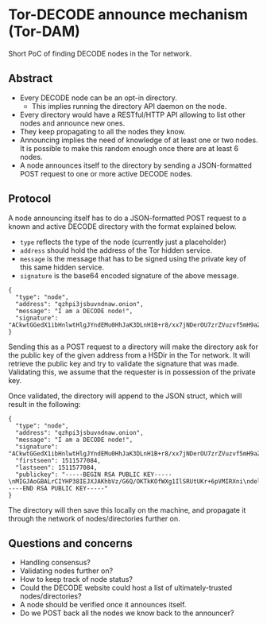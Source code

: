 Tor-DECODE announce mechanism (Tor-DAM)
=======================================

Short PoC of finding DECODE nodes in the Tor network.


Abstract
--------

* Every DECODE node can be an opt-in directory.
  * This implies running the directory API daemon on the node.
* Every directory would have a RESTful/HTTP API allowing to list other
  nodes and announce new ones.
* They keep propagating to all the nodes they know.
* Announcing implies the need of knowledge of at least one or two nodes.
  It is possible to make this random enough once there are at least 6
  nodes.
* A node announces itself to the directory by sending a JSON-formatted
  POST request to one or more active DECODE nodes.


Protocol
--------

A node announcing itself has to do a JSON-formatted POST request to a
known and active DECODE directory with the format explained below.
* `type` reflects the type of the node (currently just a placeholder)
* `address` should hold the address of the Tor hidden service.
* `message` is the message that has to be signed using the private key
  of this same hidden service.
* `signature` is the base64 encoded signature of the above message.


```
{
  "type": "node",
  "address": "qzhpi3jsbuvndnaw.onion",
  "message": "I am a DECODE node!",
  "signature": "ACkwtGGedX1ibHnlwtHlgJYndEMu0HhJaK3DLnH1B+r8/xx7jNDerOU7zrZVuzvf5mH9aZyHAOSHleaD52CsbT3lZrsrVWh4sVsJCD9VbEKuuPV/hx+T8f385V5dv2nDvBtJP32eQhwAxKz8YQvBjQOX8Y/o13vq+bxnxLd1j7g="
}
```

Sending this as a POST request to a directory will make the directory
ask for the public key of the given address from a HSDir in the Tor
network. It will retrieve the public key and try to validate the
signature that was made. Validating this, we assume that the requester
is in possession of the private key.

Once validated, the directory will append to the JSON struct, which will
result in the following:


```
{
  "type": "node",
  "address": "qzhpi3jsbuvndnaw.onion",
  "message": "I am a DECODE node!",
  "signature": "ACkwtGGedX1ibHnlwtHlgJYndEMu0HhJaK3DLnH1B+r8/xx7jNDerOU7zrZVuzvf5mH9aZyHAOSHleaD52CsbT3lZrsrVWh4sVsJCD9VbEKuuPV/hx+T8f385V5dv2nDvBtJP32eQhwAxKz8YQvBjQOX8Y/o13vq+bxnxLd1j7g=",
  "firstseen": 1511577084,
  "lastseen": 1511577084,
  "publickey": "-----BEGIN RSA PUBLIC KEY-----\nMIGJAoGBALrCIYHP38IEJXJAKhbVz/G6Q/OKTkKOfWXg1IlSRUtUKr+6pVMIRXni\ndeluaVRyCPkHA1g2o/MTHxVAgZspbUkTMYGrUYV0TOdcsbD29tPTXCmy5ZxyjsvO\nd7b3dxadT+9621q2H8/XYvHGWYZnnvyZgndjFsI/vBx9GYW8ial9AgMBAAE=\n-----END RSA PUBLIC KEY-----"
}
```


The directory will then save this locally on the machine, and propagate
it through the network of nodes/directories further on.


Questions and concerns
----------------------

* Handling consensus?
* Validating nodes further on?
* How to keep track of node status?
* Could the DECODE website could host a list of ultimately-trusted
  nodes/directories?
* A node should be verified once it announces itself.
* Do we POST back all the nodes we know back to the announcer?
